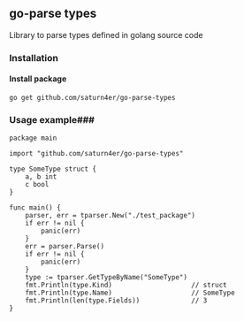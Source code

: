 ## go-parse types ##
Library to parse types defined in golang source code 

### Installation ###

#### Install package ####
    
    go get github.com/saturn4er/go-parse-types
    
### Usage example###

    package main  
    
    import "github.com/saturn4er/go-parse-types"
    
    type SomeType struct {
        a, b int
        c bool
    }
    
    func main() {
        parser, err = tparser.New("./test_package")
        if err != nil {
            panic(err)
        }
        err = parser.Parse()
        if err != nil {
            panic(err)
        }
        type := tparser.GetTypeByName("SomeType")
        fmt.Println(type.Kind)                    // struct
        fmt.Println(type.Name)                    // SomeType
        fmt.Println(len(type.Fields))             // 3
    }
 
     